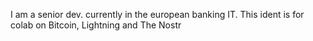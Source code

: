 I am a senior dev. currently in the european banking IT. This ident is for colab on Bitcoin, Lightning and The Nostr

<!---
raymonostr/raymonostr is a ✨ special ✨ repository because its `README.md` (this file) appears on your GitHub profile.
You can click the Preview link to take a look at your changes.
--->
